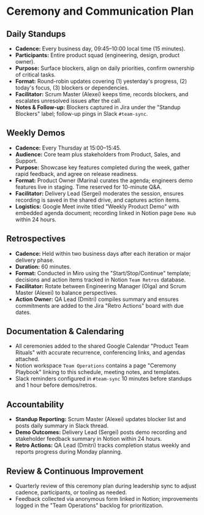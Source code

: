 # Ceremony and Communication Plan

## Daily Standups
- **Cadence:** Every business day, 09:45–10:00 local time (15 minutes).
- **Participants:** Entire product squad (engineering, design, product owner).
- **Purpose:** Surface blockers, align on daily priorities, confirm ownership of critical tasks.
- **Format:** Round-robin updates covering (1) yesterday's progress, (2) today's focus, (3) blockers or dependencies.
- **Facilitator:** Scrum Master (Alexei) keeps time, records blockers, and escalates unresolved issues after the call.
- **Notes & Follow-up:** Blockers captured in Jira under the "Standup Blockers" label; follow-up pings in Slack `#team-sync`.

## Weekly Demos
- **Cadence:** Every Thursday at 15:00–15:45.
- **Audience:** Core team plus stakeholders from Product, Sales, and Support.
- **Purpose:** Showcase key features completed during the week, gather rapid feedback, and agree on release readiness.
- **Format:** Product Owner (Marina) curates the agenda; engineers demo features live in staging. Time reserved for 10-minute Q&A.
- **Facilitator:** Delivery Lead (Sergei) moderates the session, ensures recording is saved in the shared drive, and captures action items.
- **Logistics:** Google Meet invite titled "Weekly Product Demo" with embedded agenda document; recording linked in Notion page `Demo Hub` within 24 hours.

## Retrospectives
- **Cadence:** Held within two business days after each iteration or major delivery phase.
- **Duration:** 60 minutes.
- **Format:** Conducted in Miro using the "Start/Stop/Continue" template; decisions and action items tracked in Notion `Team Retros` database.
- **Facilitator:** Rotate between Engineering Manager (Olga) and Scrum Master (Alexei) to balance perspectives.
- **Action Owner:** QA Lead (Dmitri) compiles summary and ensures commitments are added to the Jira "Retro Actions" board with due dates.

## Documentation & Calendaring
- All ceremonies added to the shared Google Calendar "Product Team Rituals" with accurate recurrence, conferencing links, and agendas attached.
- Notion workspace `Team Operations` contains a page "Ceremony Playbook" linking to this schedule, meeting notes, and templates.
- Slack reminders configured in `#team-sync` 10 minutes before standups and 1 hour before demos/retros.

## Accountability
- **Standup Reporting:** Scrum Master (Alexei) updates blocker list and posts daily summary in Slack thread.
- **Demo Outcomes:** Delivery Lead (Sergei) posts demo recording and stakeholder feedback summary in Notion within 24 hours.
- **Retro Actions:** QA Lead (Dmitri) tracks completion status weekly and reports progress during Monday planning.

## Review & Continuous Improvement
- Quarterly review of this ceremony plan during leadership sync to adjust cadence, participants, or tooling as needed.
- Feedback collected via anonymous form linked in Notion; improvements logged in the "Team Operations" backlog for prioritization.
